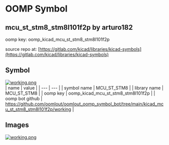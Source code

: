 # OOMP Symbol  
## mcu_st_stm8_stm8l101f2p  by arturo182  
  
oomp key: oomp_kicad_mcu_st_stm8_stm8l101f2p  
  
source repo at: [https://gitlab.com/kicad/libraries/kicad-symbols](https://gitlab.com/kicad/libraries/kicad-symbols)  
## Symbol  
  
[![working.png](working_600.png)](working.png)  
| name | value | 
| --- | --- | 
| symbol name | MCU_ST_STM8 | 
| library name | MCU_ST_STM8 | 
| oomp key | oomp_kicad_mcu_st_stm8_stm8l101f2p | 
| oomp bot github | https://github.com/oomlout/oomlout_oomp_symbol_bot/tree/main/kicad_mcu_st_stm8_stm8l101f2p/working | 
## Images  
  
[![working.png](working_140.png)](working.png)  
